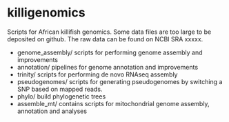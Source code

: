 # killigenomics
Scripts for African killifish genomics. Some data files are too large to be deposited on github. The raw data can be found on NCBI SRA xxxxx.

* genome_assembly/ scripts for performing genome assembly and improvements
* annotation/ pipelines for genome annotation and improvements
* trinity/ scripts for performing de novo RNAseq assembly
* pseudogenomes/ scripts for generating pseudogenomes by switching a SNP based on mapped reads. 
* phylo/ build phylogenetic trees
* assemble_mt/ contains scripts for mitochondrial genome assembly, annotation and analyses
